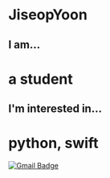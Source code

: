 # JiseopYoon
## I am...     
# a student
## I'm interested in...
# python, swift 
 


   [![Gmail Badge](https://img.shields.io/badge/Gmail-d14836?style=flat-square&logo=Gmail&logoColor=white&link=mailto:josephyoon0526@gmail.com)](mailto:josephyoon0526@gmail.com)
